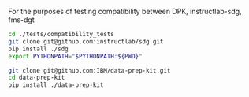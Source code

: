 For the purposes of testing compatibility between DPK, instructlab-sdg, fms-dgt

```bash
cd ./tests/compatibility_tests
git clone git@github.com:instructlab/sdg.git
pip install ./sdg
export PYTHONPATH="$PYTHONPATH:${PWD}"

git clone git@github.com:IBM/data-prep-kit.git
cd data-prep-kit
pip install ./data-prep-kit
```
